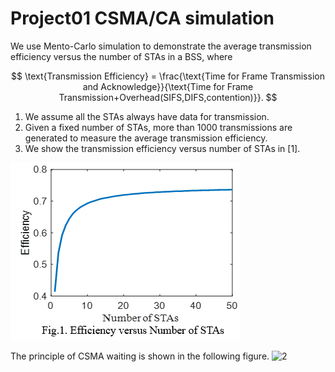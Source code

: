 # Project01 CSMA/CA simulation
We use Mento-Carlo simulation to demonstrate the average transmission efficiency versus the number of STAs in a BSS, where 

$$
\text{Transmission Efficiency} = \frac{\text{Time for Frame Transmission and Acknowledge}}{\text{Time for Frame Transmission+Overhead(SIFS,DIFS,contention)}}.
$$

1. We assume all the STAs always have data for transmission. 
2. Given a fixed number of STAs, more than 1000 transmissions are generated to measure the average transmission efficiency. 
3. We show the transmission efficiency versus number of STAs in [1]. 

![1](plot.png)

The principle of CSMA waiting is shown in the following figure.
![2](CSMAwaiting.png)
